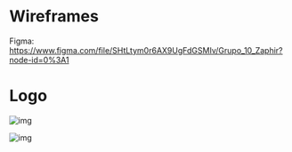 # Wireframes

Figma: https://www.figma.com/file/SHtLtym0r6AX9UgFdGSMIv/Grupo_10_Zaphir?node-id=0%3A1

# Logo

![img](/Documentos/dise%C3%B1os/Wireframes/Logo_Zaphir.png)

![img](/Documentos/dise%C3%B1os/Wireframes/LogoZP.png)

